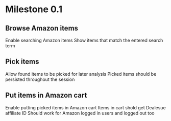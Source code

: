 # Milestone 0.1

## Browse Amazon items

Enable searching Amazon items
Show items that match the entered search term

## Pick items

Allow found items to be picked for later analysis
Picked items should be persisted throughout the session

## Put items in Amazon cart

Enable putting picked items in Amazon cart
Items in cart shold get Dealesue affiliate ID
Should work for Amazon logged in users and logged out too
